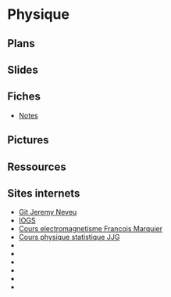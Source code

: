 <h1> Physique </h1>

<h2> Plans </h2>

<h2> Slides </h2>

<h2> Fiches </h2>

- [Notes](notes.docx)

<h2> Pictures </h2>

<h2> Ressources </h2>

<h2> Sites internets </h2>

- [Git Jeremy Neveu](https://gitlab.in2p3.fr/jeremy.neveu)
- [IOGS](http://paristech.institutoptique.fr/)
- [Cours electromagnetisme Francois Marquier](http://paristech.institutoptique.fr/site.php?id=19&fileid=13533)
- [Cours physique statistique JJG](http://paristech.institutoptique.fr/site.php?id=274&fileid=22021)
- []()
- []()
- []()
- []()
- []()
- []()

